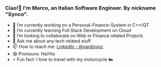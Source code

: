 ### Ciao!👋 I'm Marco, an Italian Software Engineer. By nickname "Synco".
- 🔭 I’m currently working on a Personal-Finance-System in C++/QT
- 🌱 I’m currently learning Full Stack Development on Cloud
- 👯 I’m looking to collaborate on Web or Finance related Projects
- 💬 Ask me about any tech related stuff
- 📫 How to reach me: [LinkedIn - @nardisync](https://www.linkedin.com/in/nardisync/)
- 😄 Pronouns: He/His
- ⚡ Fun fact: I love to travel with my motorcycle 🏍
